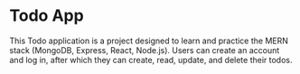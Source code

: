 # Todo App

This Todo application is a project designed to learn and practice the MERN stack (MongoDB, Express, React, Node.js). Users can create an account and log in, after which they can create, read, update, and delete their todos.